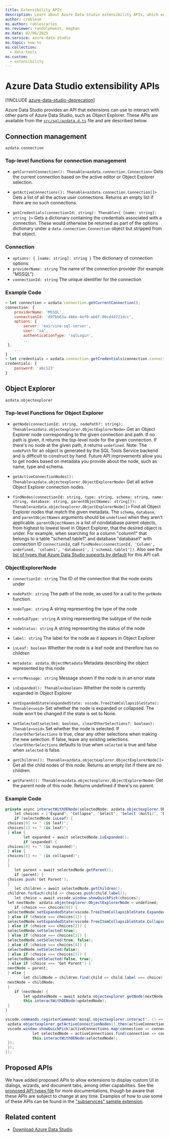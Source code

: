 ```yaml
---
title: Extensibility APIs
description: Learn about Azure Data Studio extensibility APIs, which enable extensions to interact with other parts of Azure Data Studio (such as Object Explorer).
author: croblesm
ms.author: roblescarlos
ms.reviewer: randolphwest, maghan
ms.date: 02/06/2025
ms.service: azure-data-studio
ms.topic: how-to
ms.collection:
  - data-tools
ms.custom:
  - extensibility
---
```


# Azure Data Studio extensibility APIs

[!INCLUDE [azure-data-studio-deprecation](includes/azure-data-studio-deprecation.md)]

Azure Data Studio provides an API that extensions can use to interact with other parts of Azure Data Studio, such as Object Explorer. These APIs are available from the [`src/sql/azdata.d.ts`](https://github.com/Microsoft/azuredatastudio/blob/main/src/sql/azdata.d.ts) file and are described below.

## Connection management

`azdata.connection`

### Top-level functions for connection management

- `getCurrentConnection(): Thenable<azdata.connection.Connection>`
Gets the current connection based on the active editor or Object Explorer selection.

- `getActiveConnections(): Thenable<azdata.connection.Connection[]>`
Gets a list of all the active user connections. Returns an empty list if there are no such connections.

- `getCredentials(connectionId: string): Thenable<{ [name: string]: string }>`
Gets a dictionary containing the credentials associated with a connection. These would otherwise be returned as part of the options dictionary under a `data.connection.Connection` object but stripped from that object.

### Connection

- `options: { [name: string]: string }` The dictionary of connection options
- `providerName: string` The name of the connection provider (for example "MSSQL")
- `connectionId: string` The unique identifier for the connection

### Example Code

```javascript
> let connection = azdata.connection.getCurrentConnection();
connection: {
    providerName: 'MSSQL',
    connectionId: 'd97bb63a-466e-4ef0-ab6f-00cd44721dcc',
    options: {
        server: 'mairvine-sql-server',
        user: 'sa',
        authenticationType: 'sqlLogin',
        ...
 },
    ...
}
> let credentials = azdata.connection.getCredentials(connection.connectionId);
credentials: {
    password: 'abc123'
}
```

## Object Explorer

`azdata.objectexplorer`

### Top-level Functions for Object Explorer

- `getNode(connectionId: string, nodePath?: string): Thenable<azdata.objectexplorer.ObjectExplorerNode>`
Get an Object Explorer node corresponding to the given connection and path. If no path is given, it returns the top-level node for the given connection. If there's no node at the given path, it returns `undefined`. Note: The `nodePath` for an object is generated by the SQL Tools Service backend and is difficult to construct by hand. Future API improvements allow you to get nodes based on metadata you provide about the node, such as name, type and schema.

- `getActiveConnectionNodes(): Thenable<azdata.objectexplorer.ObjectExplorerNode>`
Get all active Object Explorer connection nodes.

- `findNodes(connectionId: string, type: string, schema: string, name: string, database: string, parentObjectNames: string[]): Thenable<azdata.objectexplorer.ObjectExplorerNode[]>`
Find all Object Explorer nodes that match the given metadata. The `schema`, `database`, and `parentObjectNames` arguments should be `undefined` when they aren't applicable. `parentObjectNames` is a list of nondatabase parent objects, from highest to lowest level in Object Explorer, that the desired object is under. For example, when searching for a column "column1" that belongs to a table "schema1.table1" and database "database1" with connection ID `connectionId`, call `findNodes(connectionId, 'Column', undefined, 'column1', 'database1', ['schema1.table1'])`. Also see the [list of types that Azure Data Studio supports by default](https://github.com/Microsoft/azuredatastudio/wiki/Object-Explorer-types-supported-by-FindNodes-API) for this API call.

### ObjectExplorerNode

- `connectionId: string`
The ID of the connection that the node exists under

- `nodePath: string`
The path of the node, as used for a call to the `getNode` function.

- `nodeType: string`
A string representing the type of the node

- `nodeSubType: string`
A string representing the subtype of the node

- `nodeStatus: string`
A string representing the status of the node

- `label: string`
The label for the node as it appears in Object Explorer

- `isLeaf: boolean`
Whether the node is a leaf node and therefore has no children

- `metadata: azdata.ObjectMetadata`
Metadata describing the object represented by this node

- `errorMessage: string`
Message shown if the node is in an error state

- `isExpanded(): Thenable<boolean>`
Whether the node is currently expanded in Object Explorer

- `setExpandedState(expandedState: vscode.TreeItemCollapsibleState): Thenable<void>`
Set whether the node is expanded or collapsed. The node won't be changed if the state is set to None.

- `setSelected(selected: boolean, clearOtherSelections?: boolean): Thenable<void>`
Set whether the node is selected. If `clearOtherSelections` is true, clear any other selections when making the new selection. If false, leave any existing selections. `clearOtherSelections` defaults to true when `selected` is true and false when `selected` is false.

- `getChildren(): Thenable<azdata.objectexplorer.ObjectExplorerNode[]>`
Get all the child nodes of this node. Returns an empty list if there are no children.

- `getParent(): Thenable<azdata.objectexplorer.ObjectExplorerNode>`
Get the parent node of this node. Returns undefined if there's no parent.

### Example Code

```cs
private async interactWithOENode(selectedNode: azdata.objectexplorer.ObjectExplorerNode): Promise<void> {
    let choices = ['Expand', 'Collapse', 'Select', 'Select (multi)', 'Deselect', 'Deselect (multi)'];
    if (selectedNode.isLeaf) {
 choices[0] += ' (is leaf)';
 choices[1] += ' (is leaf)';
 } else {
        let expanded = await selectedNode.isExpanded();
        if (expanded) {
 choices[0] += ' (is expanded)';
 } else {
 choices[1] += ' (is collapsed)';
 }
 }
    let parent = await selectedNode.getParent();
    if (parent) {
 choices.push('Get Parent');
 }
    let children = await selectedNode.getChildren();
 children.forEach(child => choices.push(child.label));
    let choice = await vscode.window.showQuickPick(choices);
 let nextNode: azdata.objectexplorer.ObjectExplorerNode = undefined;
    if (choice === choices[0]) {
 selectedNode.setExpandedState(vscode.TreeItemCollapsibleState.Expanded);
 } else if (choice === choices[1]) {
 selectedNode.setExpandedState(vscode.TreeItemCollapsibleState.Collapsed);
 } else if (choice === choices[2]) {
 selectedNode.setSelected(true);
 } else if (choice === choices[3]) {
 selectedNode.setSelected(true, false);
 } else if (choice === choices[4]) {
 selectedNode.setSelected(false);
 } else if (choice === choices[5]) {
 selectedNode.setSelected(false, true);
 } else if (choice === 'Get Parent') {
 nextNode = parent;
 } else {
        let childNode = children.find(child => child.label === choice);
 nextNode = childNode;
 }
    if (nextNode) {
        let updatedNode = await azdata.objectexplorer.getNode(nextNode.connectionId, nextNode.nodePath);
        this.interactWithOENode(updatedNode);
 }
}

vscode.commands.registerCommand('mssql.objectexplorer.interact', () => {
 azdata.objectexplorer.getActiveConnectionNodes().then(activeConnections => {
 vscode.window.showQuickPick(activeConnections.map(connection => connection.label + ' ' + connection.connectionId)).then(selection => {
            let selectedNode = activeConnections.find(connection => connection.label + ' ' + connection.connectionId === selection);
            this.interactWithOENode(selectedNode);
 });
 });
});
```

## Proposed APIs

We have added proposed APIs to allow extensions to display custom UI in dialogs, wizards, and document tabs, among other capabilities. See the [proposed API types file](https://github.com/Microsoft/azuredatastudio/blob/main/src/sql/azdata.proposed.d.ts) for more documentations, though be aware that these APIs are subject to change at any time. Examples of how to use some of these APIs can be found in the ["subservices" sample extension](https://github.com/Microsoft/azuredatastudio/tree/main/samples/sqlservices).

## Related content

- [Download Azure Data Studio](./download-azure-data-studio.md)
